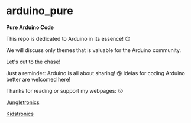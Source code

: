 # arduino_pure
 **Pure Arduino Code**
 
 This repo is dedicated to Arduino in its essence! :heart_eyes:
 
 We will discuss only themes that is valuable for the Arduino community.
 
 Let's cut to the chase!
 
 Just a reminder: Arduino is all about sharing! :kissing_heart:
 Ideias for coding Arduino better are welcomed here!
 
 Thanks for reading or support my webpages: :kissing:
 
 [Jungletronics](https://medium.com/jungletronics)
 
 [Kidstronics](https://medium.com/kidstronics)
 
